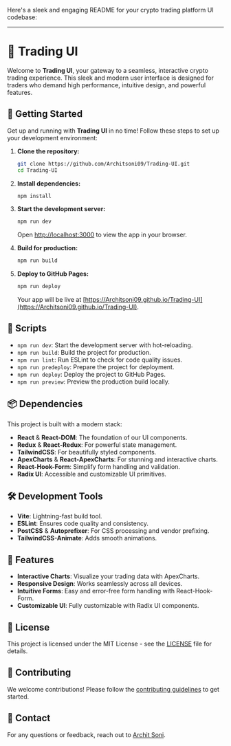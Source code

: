 Here's a sleek and engaging README for your crypto trading platform UI codebase:

---

# 🎯 Trading UI

Welcome to **Trading UI**, your gateway to a seamless, interactive crypto trading experience. This sleek and modern user interface is designed for traders who demand high performance, intuitive design, and powerful features.

## 🚀 Getting Started

Get up and running with **Trading UI** in no time! Follow these steps to set up your development environment:

1. **Clone the repository:**
   ```bash
   git clone https://github.com/Architsoni09/Trading-UI.git
   cd Trading-UI
   ```

2. **Install dependencies:**
   ```bash
   npm install
   ```

3. **Start the development server:**
   ```bash
   npm run dev
   ```
   Open [http://localhost:3000](http://localhost:3000) to view the app in your browser.

4. **Build for production:**
   ```bash
   npm run build
   ```

5. **Deploy to GitHub Pages:**
   ```bash
   npm run deploy
   ```
   Your app will be live at [https://Architsoni09.github.io/Trading-UI](https://Architsoni09.github.io/Trading-UI).

## 🔧 Scripts

- `npm run dev`: Start the development server with hot-reloading.
- `npm run build`: Build the project for production.
- `npm run lint`: Run ESLint to check for code quality issues.
- `npm run predeploy`: Prepare the project for deployment.
- `npm run deploy`: Deploy the project to GitHub Pages.
- `npm run preview`: Preview the production build locally.

## 📦 Dependencies

This project is built with a modern stack:

- **React** & **React-DOM**: The foundation of our UI components.
- **Redux** & **React-Redux**: For powerful state management.
- **TailwindCSS**: For beautifully styled components.
- **ApexCharts** & **React-ApexCharts**: For stunning and interactive charts.
- **React-Hook-Form**: Simplify form handling and validation.
- **Radix UI**: Accessible and customizable UI primitives.

## 🛠️ Development Tools

- **Vite**: Lightning-fast build tool.
- **ESLint**: Ensures code quality and consistency.
- **PostCSS** & **Autoprefixer**: For CSS processing and vendor prefixing.
- **TailwindCSS-Animate**: Adds smooth animations.

## 🌟 Features

- **Interactive Charts**: Visualize your trading data with ApexCharts.
- **Responsive Design**: Works seamlessly across all devices.
- **Intuitive Forms**: Easy and error-free form handling with React-Hook-Form.
- **Customizable UI**: Fully customizable with Radix UI components.

## 📄 License

This project is licensed under the MIT License - see the [LICENSE](LICENSE) file for details.

## 📣 Contributing

We welcome contributions! Please follow the [contributing guidelines](CONTRIBUTING.md) to get started.

## 📧 Contact

For any questions or feedback, reach out to [Archit Soni](mailto:archit.soni2908@gmail.com).


